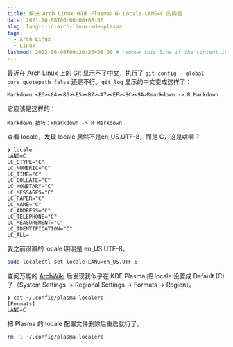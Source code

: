 ```yaml
---
title: 解决 Arch Linux（KDE Plasma）中 Locale LANG=C 的问题
date: 2021-10-08T00:00:00+08:00
slug: lang-c-in-arch-linux-kde-plasma
tags:
  - Arch Linux
  - Linux
lastmod: 2022-06-06T00:29:26+08:00 # remove this line if the content is actually changed
---
```


最近在 Arch Linux 上的 Git 显示不了中文，执行了 `git config --global core.quotepath false` 还是不行。`git log` 显示的中文变成这样了：

```
Markdown <E6><8A><80><E5><B7><A7><EF><BC><9A>Rmarkdown -> R Markdown
```

它应该是这样的：

```
Markdown 技巧：Rmarkdown -> R Markdown
```

查看 locale，发现 locale 居然不是en_US.UTF-8，而是 C，这是啥啊？

```
❯ locale
LANG=C
LC_CTYPE="C"
LC_NUMERIC="C"
LC_TIME="C"
LC_COLLATE="C"
LC_MONETARY="C"
LC_MESSAGES="C"
LC_PAPER="C"
LC_NAME="C"
LC_ADDRESS="C"
LC_TELEPHONE="C"
LC_MEASUREMENT="C"
LC_IDENTIFICATION="C"
LC_ALL=
```

我之前设置的 locale 明明是 en_US.UTF-8。

```bash
sudo localectl set-locale LANG=en_US.UTF-8
```

查阅万能的 [ArchWiki](https://wiki.archlinux.org/title/Locale_(%E7%AE%80%E4%BD%93%E4%B8%AD%E6%96%87)#%E6%88%91%E7%9A%84%E7%B3%BB%E7%BB%9F%E7%9A%84%E8%AF%AD%E8%A8%80%E8%BF%98%E6%98%AF%E4%B8%8D%E5%AF%B9) 后发现我似乎在 KDE Plasma 把 locale 设置成 Default (C) 了（System Settings -> Regional Settings -> Formats -> Region）。

```
❯ cat ~/.config/plasma-localerc
[Formats]
LANG=C
```

把 Plasma 的 locale 配置文件删除后重启就行了。

```bash
rm -i ~/.config/plasma-localerc
```
